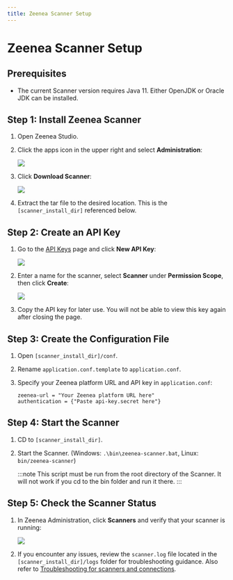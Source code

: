 ```yaml
---
title: Zeenea Scanner Setup
---
```

# Zeenea Scanner Setup

## Prerequisites

* The current Scanner version requires Java 11. Either OpenJDK or Oracle JDK can be installed.

## Step 1: Install Zeenea Scanner

1. Open Zeenea Studio.
2. Click the apps icon in the upper right and select **Administration**:

     ![](/img/zeenea-administration.png)

3. Click **Download Scanner**:
   
      ![](/img/zeenea-scanner-download.png)

4. Extract the tar file to the desired location. This is the `[scanner_install_dir]` referenced below. 

## Step 2: Create an API Key

1. Go to the [API Keys](https://actian-dev.preprod.zeenea.app/admin/api-keys) page and click **New API Key**:

      ![](/img/zeenea-api-keys1.png)
2. Enter a name for the scanner, select **Scanner** under **Permission Scope**, then click **Create**:

      ![](/img/zeenea-api-keys2.png)
3. Copy the API key for later use. You will not be able to view this key again after closing the page.

## Step 3: Create the Configuration File

1. Open `[scanner_install_dir]/conf`.
2. Rename `application.conf.template` to `application.conf`.
3. Specify your Zeenea platform URL and API key in `application.conf`: 
   
    ```
    zeenea-url = "Your Zeenea platform URL here"
    authentication = {"Paste api-key.secret here"}
    ```

## Step 4: Start the Scanner

1.  CD to `[scanner_install_dir]`.
2.  Start the Scanner. (Windows: `.\bin\zeenea-scanner.bat`, Linux: `bin/zeenea-scanner`)
     
     :::note
     This script must be run from the root directory of the Scanner. It will not work if you cd to the bin folder and run it there.
     :::

## Step 5: Check the Scanner Status

1. In Zeenea Administration, click **Scanners** and verify that your scanner is running:

      ![](/img/zeenea-scanners.png)
2. If you encounter any issues, review the `scanner.log` file located in the `[scanner_install_dir]/logs` folder for troubleshooting guidance. Also refer to [Troubleshooting for scanners and connections](https://support.zeenea.com/hc/en-001/articles/21059830419345-Troubleshooting-for-scanners-and-connections).


 